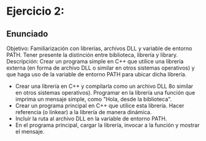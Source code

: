 # Ejercicio 2:
## Enunciado
Objetivo: Familiarización con librerías, archivos DLL y variable de entorno PATH. Tener presente la distinción entre biblioteca, librería y library.
Descripción: Crear un programa simple en C++ que utilice una librería externa (en forma de archivo DLL o similar en otros sistemas operativos) y que haga uso de la variable de entorno PATH para ubicar dicha librería.

* Crear una librería en C++ y compilarla como un archivo DLL 8o similar en otros sistemas operativos). Programar en la librería una función que imprima un mensaje simple, como "Hola, desde la biblioteca".
* Crear un programa principal en C++ que utilice esta librería. Hacer referencia (o linkear) a la librería de manera dinámica.
* Incluir la ruta al archivo DLL en la variable de entorno PATH.
* En el programa principal, cargar la librería, invocar a la función y mostrar el mensaje.
